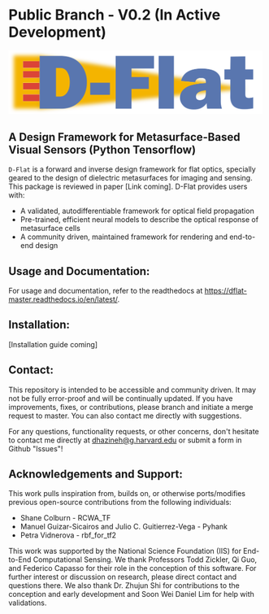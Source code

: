 # Public Branch - V0.2 (In Active Development)
<img src=/docs/imgs/DFlat_Long.png alt="Dflat" width="500"/>

## A Design Framework for Metasurface-Based Visual Sensors (Python Tensorflow)
`D-Flat` is a forward and inverse design framework for flat optics, specially geared to the design of dielectric metasurfaces for imaging and sensing. This package is reviewed in paper [Link coming]. D-Flat provides users with: 
- A validated, autodifferentiable framework for optical field propagation
- Pre-trained, efficient neural models to describe the optical response of metasurface cells
- A community driven, maintained framework for rendering and end-to-end design

## Usage and Documentation: 
For usage and documentation, refer to the readthedocs at https://dflat-master.readthedocs.io/en/latest/. 

## Installation:
[Installation guide coming]

## Contact:
This repository is intended to be accessible and community driven. It may not be fully error-proof and will be continually updated.
If you have improvements, fixes, or contributions, please branch and initiate a merge request to master. You can also contact me directly with suggestions.

For any questions, functionality requests, or other concerns, don't hesitate to contact me directly at dhazineh@g.harvard.edu or submit a form in Github "Issues"! 

## Acknowledgements and Support:
This work pulls inspiration from, builds on, or otherwise ports/modifies previous open-source contributions from the following individuals:
 * Shane Colburn - RCWA_TF
 * Manuel Guizar-Sicairos and Julio C. Guitierrez-Vega - Pyhank
 * Petra Vidnerova - rbf_for_tf2
 
This work was supported by the National Science Foundation (IIS) for End-to-End Computational Sensing.
We thank Professors Todd Zickler, Qi Guo, and Federico Capasso for their role in the conception of this software. For further interest or discussion on research, please direct contact and questions there. We also thank Dr. Zhujun Shi for contributions to the conception and early development and Soon Wei Daniel Lim for help with validations.

